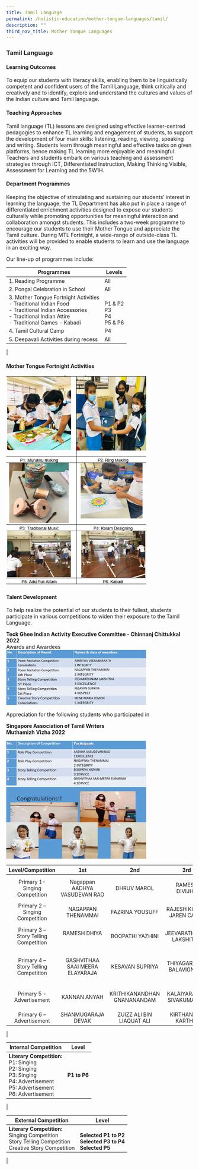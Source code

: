 ```yaml
---
title: Tamil Language
permalink: /holistic-education/mother-tongue-languages/tamil/
description: ""
third_nav_title: Mother Tongue Languages
---
```

### **Tamil Language**
#### **Learning Outcomes**
To equip our students with literacy skills, enabling them to be linguistically competent and confident users of the Tamil Language, think critically and creatively and to identify, explore and understand the cultures and values of the Indian culture and Tamil language.      

#### **Teaching Approaches**
Tamil language (TL) lessons are designed using effective learner-centred pedagogies to enhance TL learning and engagement of students, to support the development of four main skills: listening, reading, viewing, speaking and writing. Students learn through meaningful and effective tasks on given platforms, hence making TL learning more enjoyable and meaningful. Teachers and students embark on various teaching and assessment strategies through ICT, Differentiated Instruction, Making Thinking Visible, Assessment for Learning and the 5W1H. 

#### **Department Programmes**
Keeping the objective of stimulating and sustaining our students’ interest in learning the language, the TL Department has also put in place a range of differentiated enrichment activities designed to expose our students culturally while promoting opportunities for meaningful interaction and collaboration amongst students. This includes a two-week programme to encourage our students to use their Mother Tongue and appreciate the Tamil culture. During MTL Fortnight, a wide-range of outside-class TL activities will be provided to enable students to learn and use the language in an exciting way. 

Our line-up of programmes include:

| Programmes |  Levels |
|---|---|
|  1. Reading Programme |  All |
|  2. Pongal Celebration in School  |  All  |
|  3. Mother Tongue Fortnight Activities<br> - Traditional Indian Food<br> - Traditional Indian Accessories <br> - Traditional Indian Attire<br> - Traditional Games - Kabadi  |   <br> P1 & P2 <br> P3 <br> P4 <br> P5 & P6 |
|  4. Tamil Cultural Camp |  P4 |
|  5. Deepavali Activities during recess |  All |
|

#### **Mother Tongue Fortnight Activities**

<img src="/images/tamil1.png" style="width:75%">

#### **Talent Development**
To help realize the potential of our students to their fullest, students participate in various competitions to widen their exposure to the Tamil Language.

 **Teck Ghee Indian Activity Executive Committee - Chinnanj Chittukkal 2022**<br>
Awards and Awardees
<img src="/images/tamil2.png" style="width:75%">

Appreciation for the following students who participated in

**Singapore Association of Tamil Writers**<br>**Muthamizh Vizha 2022**

<img src="/images/tamil3.png" style="width:75%">

<br clear="left">

<img src="/images/tamil4.png" style="width:75%">

| Level/Competition | 1st | 2nd | 3rd | Consolation |
|:---:|:---:|:---:|:---:|:---:|
| Primary 1-<br>Singing Competition | Nagappan AADHYA VASUDEVAN RAO | DHRUV MAROL | RAMESH DIVIJHA | AMRITHA VEERABHARATH  JAYAKARAN PRANESH REDDY |
| Primary 2 – <br>Singing Competition | NAGAPPAN THENAMMAI | FAZRINA YOUSUFF | RAJESH KUMAR JAREN CALEB | SELVAKUMAR VIVEKA  STEPHEN HANNAH |
| Primary 3 – <br>Story Telling Competition | RAMESH DHIYA <br><br> | BOOPATHI YAZHINI | JEEVARATHINAM LAKSHITHA | MIHELA SANHITH WICKRAMARACHCHI FEROZE KHAN RUMAISA |
| Primary 4 – <br>Story Telling Competition | GASHVITHAA SAAI MEERA ELAYARAJA | KESAVAN SUPRIYA | THIYAGARAJAN BALAVIGNESH | NIKHIL SRINIVAS VIJJESWARAPU <br>DIMPLE SHANAZARA GODIYAL |
| Primary 5 -   Advertisement | KANNAN ANYAH | KRITHIKANANDHAN GNANANANDAM | KALAIYARASAN SIVAKUMARAN |  VASUDEVAN RAO ACHUTHA  DHAANYA NAGARAJAN |
| Primary 6 –<br>Advertisement | SHANMUGARAJA DEVAK | ZUIZZ ALI BIN LIAQUAT ALI | KIRTHAN S/O KARTHIK |  |
|

|  Internal Competition | Level |
|---|---|
|  **Literary Competition:** <br> P1: Singing  <br> P2: Singing<br> P3: Singing <br> P4: Advertisement<br> P5: Advertisement<br> P6: Advertisement  | **P1 to P6** |
|

|  External Competition | Level |
|---|---|
|  **Literary Competition:** <br> Singing Competition <br> Story Telling Competition<br> Creative Story Competition | <br>**Selected P1 to P2**<br>**Selected P3 to P4**<br>**Selected P5** |
|


